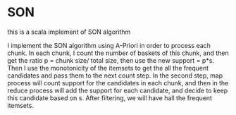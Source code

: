 # SON
this is a scala implement of SON algorithm

I implement the SON algorithm using A-Priori in order to process each chunk. In each chunk, I count the number of baskets of this chunk, and then get the ratio p = chunk size/ total size, then use the new support = p*s. Then I use the monotonicity of the itemsets to get the all the frequent candidates and pass them to the next count step. In the second step, map process will count support for the candidates in each chunk, and then in the reduce process will add the support for each candidate, and decide to keep this candidate based on s. After filtering, we will have hall the frequent itemsets. 
